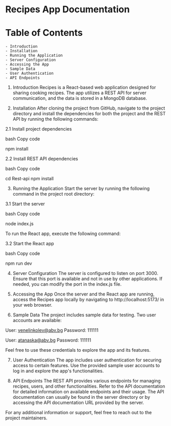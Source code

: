 # Recipes App Documentation

# Table of Contents

    - Introduction
    - Installation
    - Running the Application
    - Server Configuration
    - Accessing the App
    - Sample Data
    - User Authentication
    - API Endpoints

1. Introduction<a name="introduction"></a>
   Recipes is a React-based web application designed for sharing cooking recipes. The app utilizes a REST API for server communication, and the data is stored in a MongoDB database.

2. Installation<a name="installation"></a>
   After cloning the project from GitHub, navigate to the project directory and install the dependencies for both the project and the REST API by running the following commands:

2.1 Install project dependencies

bash Copy code

npm install

2.2 Install REST API dependencies

bash Copy code

cd Rest-api
npm install

3. Running the Application<a name="running-the-application"></a>
   Start the server by running the following command in the project root directory:

3.1 Start the server

bash Copy code

node index.js

To run the React app, execute the following command:

3.2 Start the React app

bash Copy code

npm run dev

4. Server Configuration<a name="server-configuration"></a>
   The server is configured to listen on port 3000. Ensure that this port is available and not in use by other applications. If needed, you can modify the port in the index.js file.

5. Accessing the App<a name="accessing-the-app"></a>
   Once the server and the React app are running, access the Recipes app locally by navigating to http://localhost:5173/ in your web browser.

6. Sample Data<a name="sample-data"></a>
   The project includes sample data for testing. Two user accounts are available:

User: venelinkolev@abv.bg
Password: 111111

User: atanaska@abv.bg
Password: 111111

Feel free to use these credentials to explore the app and its features.

7. User Authentication<a name="user-authentication"></a>
   The app includes user authentication for securing access to certain features. Use the provided sample user accounts to log in and explore the app's functionalities.

8. API Endpoints<a name="api-endpoints"></a>
   The REST API provides various endpoints for managing recipes, users, and other functionalities. Refer to the API documentation for detailed information on available endpoints and their usage. The API documentation can usually be found in the server directory or by accessing the API documentation URL provided by the server.

For any additional information or support, feel free to reach out to the project maintainers.
